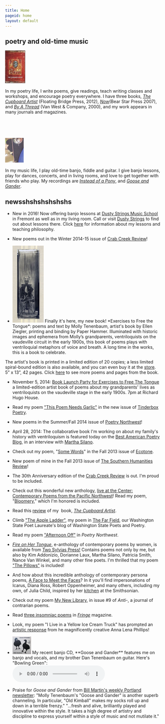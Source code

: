 ```yaml
---
title: Home
pageid: home
layout: default
---
```


## poetry and old-time music

<img width="65" height="106" src="/uploads/images/CupboardArtist_cover-final_33percent.jpg" class=" floatL" alt="" />

In my poetry life, I write poems, give readings, teach writing classes and workshops, and encourage poetry everywhere. I have three books,
*[The Cupboard Artist](/poems/books.html)* (Floating Bridge Press, 2012),
*[Now](/poems/books/html)*(Bear Star Press 2007), and
*[By A Thread](/poems/books/html)* (Van West & Company, 2000),
and my work appears in many journals and magazines.

<p> </p>
<p> </p>

<img width="60" height="80" alt="" class="imgBorder floatL" src="uploads/images/tubaphone peghead.jpg" />

In my music life, I play old-time banjo, fiddle and guitar.
I give banjo lessons, play for dances, concerts, and in living rooms,
and love to get together with friends who play.
My recordings are
*[Instead of a Pony](/music/index.html)*, and
*[Goose and Gander](/music/index.html)*.

## newsshshshshshshs

* New in 2016! Now offering banjo lessons at
  [Dusty Strings Music School](http://store.dustystrings.com/t-3-ms-PL-banjo.aspx?skinid=4)
  in Fremont as well as in my living room. Call or visit
  [Dusty Strings](http://store.dustystrings.com/t-3-ms-workshophome.aspx)
  to find out about lessons there.
  Click <a href="/music/banjo-lessons.html" rel="Text_Window">here</a> for
  information about my lessons and teaching philosophy.

* New poems out in the Winter 2014-15 issue of
  [Crab Creek Review](http://www.crabcreekreview.org/)!

* <img src="uploads/images/cover.jpg" width="101" height="250" class=" floatL" alt=""/>
  Finally it's here, my new book! *Exercises to Free the Tongue*:
  poems and text by Molly Tenenbaum, artist's book by Ellen Ziegler,
  printing and binding by Paper Hammer. Illuminated with historic images
  and ephemera from Molly’s grandparents, ventriloquists on the vaudeville
  circuit in the early 1900s, this book of poems plays with ventriloquial
  metaphors of voice and breath. A long time in the works, this is a book to
  celebrate.

The artist's book is printed in a limited edition of 20 copies;
a less limited spiral-bound edition is also available, and you can even buy
it at the [store](/store/index.html).
5” x 13”, 42 pages. Click
[here](/poems/ExercisesExcerpts.html) to see more poems and pages from the book.

* November 5, 2014:
  [Book Launch Party for Exercises
  to Free The Tongue](https://www.facebook.com/events/825149020849455/)
  a limited-edition artist book of poems about my grandparents' lives as
  ventriloquists on the vaudeville stage in the early 1900s. 7pm at Richard
  Hugo House.

* Read my poem
  ["This Poem Needs Garlic"](http://www.tinderboxpoetry.com/this-poem-needs-garlic)
  in the new issue of
  [Tinderbox Poetry](http://www.tinderboxpoetry.com/this-poem-needs-garlic).

* New poems in the Summer/Fall 2014 issue of
  [Poetry Northwest](http://www.poetrynw.org/issue-cover/the-social-media-issue-2014/)!

* April 28, 2014: The collaborative book I'm working on about my family's
  history with ventriloquism is featured today on the
  [Best American Poetry Blog](http://blog.bestamericanpoetry.com/the_best_american_poetry/2014/04/molly-tenenbaum-poet-ellen-ziegler-artist--1.html),
  in an interview with
  [Martha Silano](http://bluepositive.blogspot.com/2014/04/guest-blogging-this-week-at-best.html).

* Check out my poem,
  "[Some Words](http://www.ecotonejournal.com/index.php/articles/details/some_words_acid_extinction_are_pasted_to_the_undersides_of_others)"
  in the Fall 2013 issue of
  [Ecotone](http://www.ecotonejournal.com/index.php/issues/toc/ecotone_16/).

* New poem of mine in the Fall 2013 issue of
  [The Southern Humanities Review](http://www.cla.auburn.edu/shr/)!

* The 30th Anniversary edition of the
  [Crab Creek Review](http://www.amazon.com/Crab-Creek-Review-Anniversary-Issue/dp/1490487107)
  is out. I'm proud to be included.

* Check out this wonderful new anthology,
  [live at the Center: Contemporary Poems from the Pacific Northwest](http://ooligan.pdx.edu/poetry/alive-at-the-center/)!
  Read my poem, "[Bloomery](/poems/Bloomery.html),"
  which I'm honored is included.

* Read this
  [review](http://www.ronslate.com/seventeen_poets_recommend_new_recent_titles) of my  book,
  *[The Cupboard Artist](http://www.scn.org/floatingbridge/cupboard.html)*.

* Climb
  ["The Apple Ladder"](http://kathleenflenniken.com/blog/?p=167),
  my poem in
  [The Far Field](http://kathleenflenniken.com/blog/), our
  Washington State Poet Laureate's blog of Washington State Poets and Poetry.

* Read my poem
  ["Afternoon Off"](http://www.poetrynw.org/2012/01/molly-tenenbaum-afternoon-off/)
  in *Poetry Northwest*.

* *[Fire on Her Tongue](http://twosylviaspress.com/fire-on-her-tongue.html)*,
  e-anthology of contemporary poems by women, is available from
  [Two Sylvias Press!](http://twosylviaspress.com/fire-on-her-tongue.html)
  Contains poems not only by me, but also by Kim Addonizio, Dorianne Laux,
  Martha Silano, Patricia Smith, Nance Van Winkel, and many other fine
  poets. I'm thrilled that my poem
  ["The Pillows"](/poems/ThePillows.html) is included!

* And how about this incredible anthology of contemporary persona poems,
  [A Face to Meet the Faces](http://www.uakron.edu/uapress/browse-books/book-details/index.dot?id=2337015)?
  In it you'll find impersonations of Icarus, Diana Ross, Robert
  Oppenheimer, and many others, including my own, of Julia Child, inspired
  by her
  [kitchen](http://amhistory.si.edu/juliachild/) at the
  Smithsonian.

* Check out my poem
  [My New Library](http://anti-poetry.com/anti/tenenbaummo/),
  in issue #9 of *Anti-*, a journal of contrarian poems.

* Read
  [three insomniac poems](http://www.fringemagazine.org/lit/poetry/my-flannel-civilization-and-two-more-poems/)
  in *[Fringe](http://www.fringemagazine.org/)* magazine.

* Look, my poem "I Live in a Yellow Ice Cream Truck" has prompted an
  [artistic response](http://delirioushem.blogspot.com/2009/09/anna-lena-phillips-boots-bottles.html)
  from he magnificently creative Anna Lena Phillips!

* <img width="60" height="57" alt="" class="imgBorder floatL" src="uploads/images/Goose and Gander.jpg" />
  My recent banjo CD, **Goose and Gander** features me on banjo and vocals,
  and my brother Dan Tenenbaum on guitar. Here's "Bowling Green": 
  <div>
  <audio controls>
  <source src='/uploads/mp3/01 Bowling Green.mp3'>
  Your browser does not support the audio element.
  Please use an HTML5-compatible browser.
  </audio>
  </div>

* Praise for *Goose and Gander* from
  [Bill Martin's weekly Portland newsletter](http://www.bubbaguitar.com/newsletter.html):
  "Molly Tenenbaum's "Goose
  and Gander" is another superb channeling. In particular,
  "Old Kimball" makes my socks roll up and down in a terrible frenzy."
  "...fresh and alive, brilliantly played and innovative within the style. It
  takes a high degree of artistry and discipline to express yourself within a
  style of music and not mutilate it."